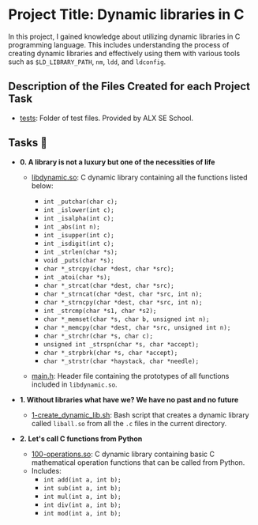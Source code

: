 # Project Title: Dynamic libraries in C

In this project, I gained knowledge about utilizing dynamic libraries in C programming 
language. This includes understanding the process of creating dynamic libraries and 
effectively using them with various tools such as `$LD_LIBRARY_PATH`, `nm`, `ldd`, 
and `ldconfig`.

## Description of the Files Created for each Project Task

* [tests](./tests): Folder of test files. Provided by ALX SE School.

## Tasks :page_with_curl:

* **0. A library is not a luxury but one of the necessities of life**
  * [libdynamic.so](./libdynamic.so): C dynamic library containing all the functions
  listed below:
    * `int _putchar(char c);`
    * `int _islower(int c);`
    * `int _isalpha(int c);`
    * `int _abs(int n);`
    * `int _isupper(int c);`
    * `int _isdigit(int c);`
    * `int _strlen(char *s);`
    * `void _puts(char *s);`
    * `char *_strcpy(char *dest, char *src);`
    * `int _atoi(char *s);`
    * `char *_strcat(char *dest, char *src);`
    * `char *_strncat(char *dest, char *src, int n);`
    * `char *_strncpy(char *dest, char *src, int n);`
    * `int _strcmp(char *s1, char *s2);`
    * `char *_memset(char *s, char b, unsigned int n);`
    * `char *_memcpy(char *dest, char *src, unsigned int n);`
    * `char *_strchr(char *s, char c);`
    * `unsigned int _strspn(char *s, char *accept);`
    * `char *_strpbrk(char *s, char *accept);`
    * `char *_strstr(char *haystack, char *needle);`

  * [main.h](./main.h): Header file containing the prototypes of all functions
  included in `libdynamic.so`.

* **1. Without libraries what have we? We have no past and no future**
  * [1-create_dynamic_lib.sh](./1-create_dynamic_lib.sh): Bash script that creates a
  dynamic library called `liball.so` from all the `.c` files in the current directory.

* **2. Let's call C functions from Python**
  * [100-operations.so](./100-operations.so): C dynamic library containing basic C
  mathematical operation functions that can be called from Python.
  * Includes:
    * `int add(int a, int b);`
    * `int sub(int a, int b);`
    * `int mul(int a, int b);`
    * `int div(int a, int b);`
    * `int mod(int a, int b);`
